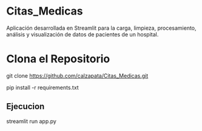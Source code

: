 # Citas_Medicas
Aplicación desarrollada en Streamlit para la carga, limpieza, procesamiento, análisis y visualización de datos de pacientes de un hospital.

# Clona el Repositorio

git clone https://github.com/calzapata/Citas_Medicas.git

pip install -r requirements.txt

## Ejecucion
streamlit run app.py
